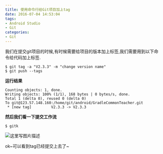 ```yaml
---
title: 使用命令行给Git项目加上tag
date: 2016-07-04 14:53:04
tags:
- Android Studio
- Git 
categories:
- Git 
---
```


我们在提交git项目的时候,有时候需要给项目的版本加上标签,我们需要用到以下命令给代码加上标签.
<!--more-->
```
$ git tag -a "V2.3.3" -m "change version name" 
$ git push --tags
```
**运行结果**
```
Counting objects: 1, done.
Writing objects: 100% (1/1), 168 bytes | 0 bytes/s, done.
Total 1 (delta 0), reused 0 (delta 0)
To git@123.57.148.160:/home/git/android/GradleCommonTeacher.git
 * [new tag]         V2.3.3 -> V2.3.3

```
**然后我们看一下提交工作流**
```
$ gitk
```
![这里写图片描述](http://img.blog.csdn.net/20160704145003965)

ok~可以看到tag已经提交上去了~

